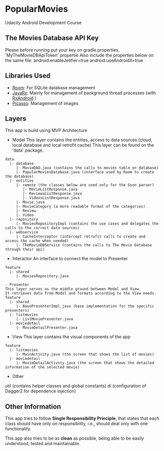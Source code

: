 # PopularMovies
Udacity Android Development Course

## The Movies Database API Key

Please before running put your key on gradle.properties, 'MyTheMovieDBApiToken' propertie
Also include the properties below on the same file:
android.enableJetifier=true
android.useAndroidX=true

## Libraries Used

- [Room](https://developer.android.com/topic/libraries/architecture/room): For SQLite database management
- [JavaRx](https://github.com/ReactiveX/RxJava): Mainly for management of background thread processes (with [RxAndroid](https://github.com/ReactiveX/RxAndroid) )
- [Picasso](https://square.github.io/picasso/): Management of images

## Layers

This app is build using MVP Architecture

- Model
This layer contains the entities, access to data sources (cloud, local database and local retrofit cache)
This layer can be found on the 'data' package.
```
data
  |- database
     |- MovieDAO.java (contains the calls to movies table on database)
     |- PopularMoviesDatabase.java (interface used by Room to create the database)
  |- entities
     |- remote (the classes below are used only for the Gson parser)
        |- MovieListResponse.java
        |- ReviewsListResponse.java
        |- VideosListResponse.java
     |- Movie.java
     |- MovieCategory (a more readable format of the categories)
     |- Review
     |- Video
  |- repository
     |- MoviesRepositoryImpl (contains the use cases and delegates the calls to the correct data sources)
  |- webservice
     |- CacheInterceptor (intercept retrofit calls to create and access the cache when needed)
     |- TheMovieDBService (contains the calls to The Movie Database through their api)
```
- Interactor
An interface to connect the model to Presenter
```
feature
  |- shared
     |- MoviesRepository.java

- Presenter
This layer serves as the middle ground between Model and View.
It retrieves data from Model and formats according to the View needs.
feature
  |- shared
     |- BasePresenterImpl.java (base implementation for the specific presenters)
  |- listmovies
     |- ListMoviePresenter.java
  |- moviedetail
     |- MovieDetailPresenter.java
```

- View
This layer contains the visual components of the app
```
feature
  |- listmovies
     |- MainActivity.java (the screen that shows the list of movies)
  |- moviedetail
     |- MovieDetailActivity.java (the screen that shows the detailed information of the selected movie)
```

- Other

util (contains helper classes and global constants)
di (configuration of Dagger2 for dependence injection)

## Other Information

This app tries to follow **Single Responsibility Principle**, that states that each class should have only on responsibility, i.e., should deal only with one functionality.

This app also tries to be as **clean** as possible, being able to be easily understood, tested and maintainable.